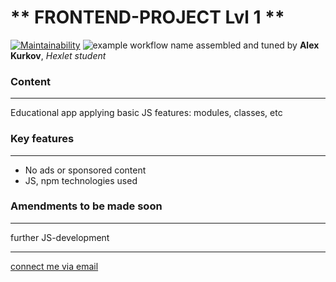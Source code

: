 # ** FRONTEND-PROJECT Lvl 1 **

[![Maintainability](https://api.codeclimate.com/v1/badges/a99a88d28ad37a79dbf6/maintainability)](https://codeclimate.com/github/codeclimate/codeclimate/maintainability)
![example workflow name](https://github.com/actions/hello-world/workflows/Node.js%20CI/badge.svg)
assembled and tuned by **Alex Kurkov**,
_Hexlet student_

### **Content**
---------------------

Educational app applying basic JS features: modules, classes, etc

### **Key features**
---------------------
* No ads or sponsored content
* JS, npm technologies used


### **Amendments to be made soon**
----------------------------------

further JS-development

--------
[connect me via email](mailto:alexkourkov@yandex.ru "Email")